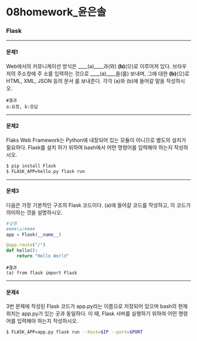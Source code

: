# 08homework_윤은솔

### Flask

----

#### 문제1

Web에서의 커뮤니케이션 방식은 ____(a)____과(와) ____(b)____(으)로 이루어져 있다. 브라우저의 주소창에 주
소를 입력하는 것으로 ____(a)____을(를) 보내며, 그에 대한 ____(b)____(으)로 HTML, XML, JSON 등의 문서
를 보내준다. 각각 (a)와 (b)에 들어갈 말을 작성하시오.

```
#결과
a:요청, b:응답
```

---

#### 문제2

Flaks Web Framework는 Python에 내장되어 있는 모듈이 아니므로 별도의 설치가 필요하다. Flask를 설치
하기 위하여 bash에서 어떤 명령어를 입력해야 하는지 작성하시오.

```bash
$ pip install Flask
$ FLASK_APP=hello.py flask run
```

----

#### 문제3

다음은 가장 기본적인 구조의 Flask 코드이다. (a)에 들어갈 코드를 작성하고, 이 코드가 의미하는 것을 설명하시오.

```python
#실행
####(a)####
app = Flask(__name__)

@app.route("/")
def hello():
    return "Hello World"
```

```
#결과
(a) from flask import Flask
```

----

#### 문제4

3번 문제에 작성된 Flask 코드가 app.py라는 이름으로 저장되어 있으며 bash의 현재 위치는 app.py가 있는
곳과 동일하다. 이 때, Flask 서버를 실행하기 위하여 어떤 명령어를 입력해야 하는지 작성하시오.

```bash
$ FLASK_APP=app.py flask run --host=$IP --port=$PORT
```

